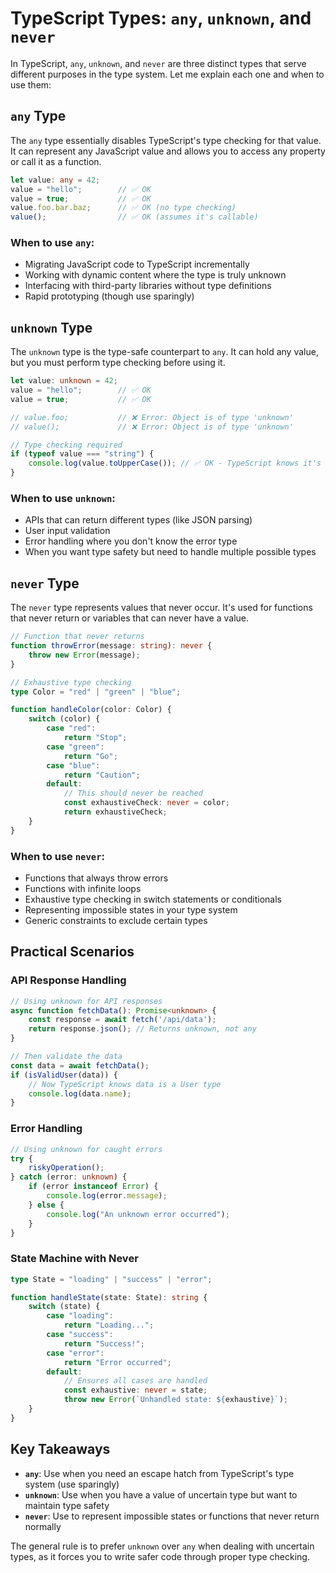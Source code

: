 # TypeScript Types: `any`, `unknown`, and `never`

In TypeScript, `any`, `unknown`, and `never` are three distinct types that serve different purposes in the type system. Let me explain each one and when to use them:

## `any` Type

The `any` type essentially disables TypeScript's type checking for that value. It can represent any JavaScript value and allows you to access any property or call it as a function.

```typescript
let value: any = 42;
value = "hello";        // ✅ OK
value = true;           // ✅ OK
value.foo.bar.baz;      // ✅ OK (no type checking)
value();                // ✅ OK (assumes it's callable)
```

### When to use `any`:
- Migrating JavaScript code to TypeScript incrementally
- Working with dynamic content where the type is truly unknown
- Interfacing with third-party libraries without type definitions
- Rapid prototyping (though use sparingly)

## `unknown` Type

The `unknown` type is the type-safe counterpart to `any`. It can hold any value, but you must perform type checking before using it.

```typescript
let value: unknown = 42;
value = "hello";        // ✅ OK
value = true;           // ✅ OK

// value.foo;           // ❌ Error: Object is of type 'unknown'
// value();             // ❌ Error: Object is of type 'unknown'

// Type checking required
if (typeof value === "string") {
    console.log(value.toUpperCase()); // ✅ OK - TypeScript knows it's a string
}
```

### When to use `unknown`:
- APIs that can return different types (like JSON parsing)
- User input validation
- Error handling where you don't know the error type
- When you want type safety but need to handle multiple possible types

## `never` Type

The `never` type represents values that never occur. It's used for functions that never return or variables that can never have a value.

```typescript
// Function that never returns
function throwError(message: string): never {
    throw new Error(message);
}

// Exhaustive type checking
type Color = "red" | "green" | "blue";

function handleColor(color: Color) {
    switch (color) {
        case "red":
            return "Stop";
        case "green":
            return "Go";
        case "blue":
            return "Caution";
        default:
            // This should never be reached
            const exhaustiveCheck: never = color;
            return exhaustiveCheck;
    }
}
```

### When to use `never`:
- Functions that always throw errors
- Functions with infinite loops
- Exhaustive type checking in switch statements or conditionals
- Representing impossible states in your type system
- Generic constraints to exclude certain types

## Practical Scenarios

### API Response Handling
```typescript
// Using unknown for API responses
async function fetchData(): Promise<unknown> {
    const response = await fetch('/api/data');
    return response.json(); // Returns unknown, not any
}

// Then validate the data
const data = await fetchData();
if (isValidUser(data)) {
    // Now TypeScript knows data is a User type
    console.log(data.name);
}
```

### Error Handling
```typescript
// Using unknown for caught errors
try {
    riskyOperation();
} catch (error: unknown) {
    if (error instanceof Error) {
        console.log(error.message);
    } else {
        console.log("An unknown error occurred");
    }
}
```

### State Machine with Never
```typescript
type State = "loading" | "success" | "error";

function handleState(state: State): string {
    switch (state) {
        case "loading":
            return "Loading...";
        case "success":
            return "Success!";
        case "error":
            return "Error occurred";
        default:
            // Ensures all cases are handled
            const exhaustive: never = state;
            throw new Error(`Unhandled state: ${exhaustive}`);
    }
}
```

## Key Takeaways

- **`any`**: Use when you need an escape hatch from TypeScript's type system (use sparingly)
- **`unknown`**: Use when you have a value of uncertain type but want to maintain type safety
- **`never`**: Use to represent impossible states or functions that never return normally

The general rule is to prefer `unknown` over `any` when dealing with uncertain types, as it forces you to write safer code through proper type checking.